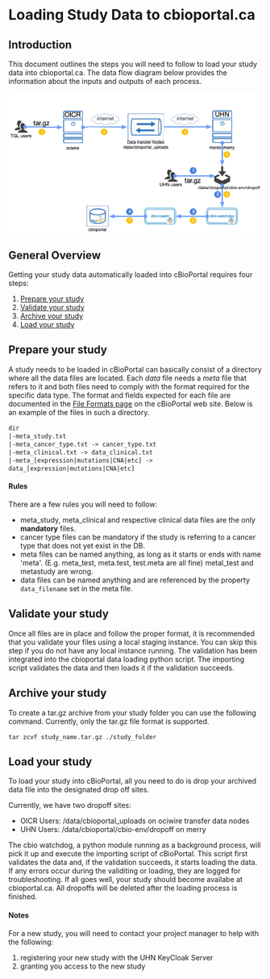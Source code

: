 # Loading Study Data to cbioportal.ca
## Introduction
This document outlines the steps you will need to follow to load your study data into cbioportal.ca. The data flow diagram below provides the information about the inputs and outputs of each process.

![](cbioportal-auto-data-loading-workflow.png)

## General Overview
Getting your study data automatically loaded into cBioPortal requires four steps:

1. [Prepare your study](#prepare-your-study)
2. [Validate your study](#validate-your-study)
3. [Archive your study](#archive-your-study)
4. [Load your study](#load-your-study)

## Prepare your study 
A study needs to be loaded in cBioPortal can basically consist of a directory where all the data files are located. 
Each *data* file needs a *meta* file that refers to it and both files need to comply with the format required for the specific data type. The format and fields expected for each file are documented in the [File Formats page](https://docs.cbioportal.org/5.1-data-loading/data-loading/file-formats#introduction) on the cBioPortal web site. Below is an example of the files in such a directory.

```
dir
|-meta_study.txt
|-meta_cancer_type.txt -> cancer_type.txt
|-meta_clinical.txt -> data_clinical.txt
|-meta_[expression|mutations|CNA|etc] -> data_[expression|mutations|CNA|etc]
```
#### Rules
There are a few rules you will need to follow:
- meta_study, meta_clinical and respective clinical data files are the only **mandatory** files.
- cancer type files can be mandatory if the study is referring to a cancer type that does not yet exist in the DB.
- meta files can be named anything, as long as it starts or ends with name 'meta'. (E.g. meta_test, meta.test, test.meta are all fine) metal_test and metastudy are wrong.
- data files can be named anything and are referenced by the property `data_filename` set in the meta file. 

## Validate your study
Once all files are in place and follow the proper format, it is recommended that you validate your files using a local staging instance. You can skip this step if you do not have any local instance running. The validation has been integrated into the cbioportal data loading python script. 
The importing script validates the data and then loads it if the validation succeeds. 

## Archive your study
To create a tar.gz archive from your study folder you can use the following command. Currently, only the tar.gz file format is supported.
```
tar zcvf study_name.tar.gz ./study_folder
```

## Load your study
To load your study into cBioPortal, all you need to do is drop your archived data file into the designated drop off sites. 

Currently, we have two dropoff sites:
- OICR Users: /data/cbioportal_uploads on ociwire transfer data nodes
- UHN Users: /data/cbioportal/cbio-env/dropoff on merry

The cbio watchdog, a python module running as a background process, will pick it up and execute the importing script of cBioPortal. This script first validates the data and, if the validation succeeds, it starts loading the data. If any errors occur during the validiting or loading, they are logged for troubleshooting. If all goes well, your study should become availabe at cbioportal.ca. All dropoffs will be deleted after the loading process is finished.
#### Notes
For a new study, you will need to contact your project manager to help with the following:
 1. registering your new study with the UHN KeyCloak Server 
 2. granting you access to the new study 
